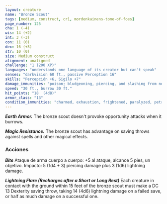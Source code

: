 ```yaml
---
layout: creature
name: "Bronze Scout"
tags: [medium, construct, cr1, mordenkainens-tome-of-foes]
page_number: 125
cha: 1 (-4)
wis: 14 (+2)
int: 3 (-3)
con: 11 (0)
dex: 16 (+3)
str: 10 (0)
size: Medium construct
alignment: unaligned
challenge: "1 (200 XP)"
languages: "understands one language of its creator but can't speak"
senses: "darkvision 60 ft., passive Perception 16"
skills: "Percepción +6, Sigilo +7"
damage_immunities: "poison; bludgeoning, piercing, and slashing from nonmagical attacks that aren't adamantine"
speed: "30 ft., burrow 30 ft."
hit_points: "18  (4d8)"
armor_class: "13"
condition_immunities: "charmed, exhaustion, frightened, paralyzed, petrified, poisoned"
---
```


***Earth Armor.*** The bronze scout doesn't provoke opportunity attacks when it burrows.

***Magic Resistance.*** The bronze scout has advantage on saving throws against spells and other magical effects.

### Acciones

***Bite*** Ataque de arma cuerpo a cuerpo: +5 al ataque, alcance 5 pies, un objetivo. Impacto: 5 (1d4 + 3) piercing damage plus 3 (1d6) lightning damage.

***Lightning Flare (Recharges after a Short or Long Rest)*** Each creature in contact with the ground within 15 feet of the bronze scout must make a DC 13 Dexterity saving throw, taking 14 (4d6) lightning damage on a failed save, or half as much damage on a successful one.